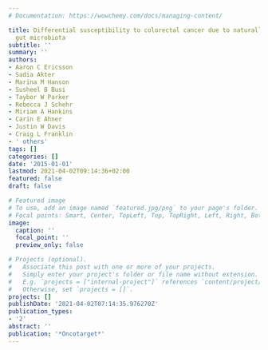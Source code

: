 ```yaml
---
# Documentation: https://wowchemy.com/docs/managing-content/

title: Differential susceptibility to colorectal cancer due to naturally occurring
  gut microbiota
subtitle: ''
summary: ''
authors:
- Aaron C Ericsson
- Sadia Akter
- Marina M Hanson
- Susheel B Busi
- Taybor W Parker
- Rebecca J Schehr
- Miriam A Hankins
- Carin E Ahner
- Justin W Davis
- Craig L Franklin
- ' others'
tags: []
categories: []
date: '2015-01-01'
lastmod: 2021-04-02T09:14:36+02:00
featured: false
draft: false

# Featured image
# To use, add an image named `featured.jpg/png` to your page's folder.
# Focal points: Smart, Center, TopLeft, Top, TopRight, Left, Right, BottomLeft, Bottom, BottomRight.
image:
  caption: ''
  focal_point: ''
  preview_only: false

# Projects (optional).
#   Associate this post with one or more of your projects.
#   Simply enter your project's folder or file name without extension.
#   E.g. `projects = ["internal-project"]` references `content/project/deep-learning/index.md`.
#   Otherwise, set `projects = []`.
projects: []
publishDate: '2021-04-02T07:14:35.976270Z'
publication_types:
- '2'
abstract: ''
publication: '*Oncotarget*'
---
```

